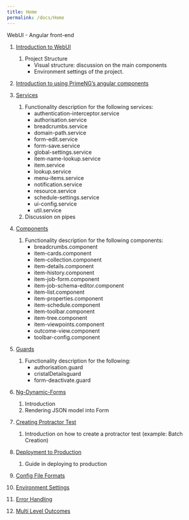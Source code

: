 ```yaml
---
title: Home
permalink: /docs/Home
---
```


WebUI - Angular front-end

1. [Introduction to WebUI](Introduction-to-WebUI)
    1. Project Structure
        * Visual structure: discussion on the main components
        * Environment settings of the project.
1. [Introduction to using PrimeNG’s angular components](../Introduction-to-using-PrimeNG-angular-components)

1. [Services](Services)
    1. Functionality description for the following services:
       * authentication-interceptor.service
       * authorisation.service
       * breadcrumbs.service
       * domain-path.service
       * form-edit.service
       * form-save.service
       * global-settings.service
       * item-name-lookup.service
       * item.service
       * lookup.service
       * menu-items.service
       * notification.service
       * resource.service
       * schedule-settings.service
       * ui-config.service
       * util.service
    1. Discussion on pipes

1. [Components](Components)
    1. Functionality description for the following components:
       * breadcrumbs.component
       * item-cards.component
       * item-collection.component
       * item-details.component
       * item-history.component
       * item-job-form.component
       * item-job-schema-editor.component
       * item-list.component
       * item-properties.component
       * item-schedule.component
       * item-toolbar.component
       * item-tree.component
       * item-viewpoints.component
       * outcome-view.component
       * toolbar-config.component

1. [Guards](Guards)
   1. Functionality description for the following:
      * authorisation.guard
      * cristalDetailsguard
      * form-deactivate.guard

1. [Ng-Dynamic-Forms](Ng-Dynamic-Forms)
    1. Introduction
    1. Rendering JSON model into Form

1. [Creating Protractor Test](Creating-Protractor-Test)
    1. Introduction on how to create a protractor test (example: Batch Creation)

1. [Deployment to Production](Deployment-to-Production)
    1. Guide in deploying to production

1. [Config File Formats](Config-File-Formats)
1. [Environment Settings](Global-Setting-Configuration)
1. [Error Handling](Error-Handling)
1. [Multi Level Outcomes](Multi-Level-Outcomes)